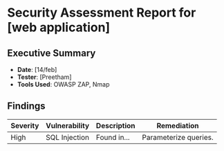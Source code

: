 # Security Assessment Report for [web application]

## Executive Summary
- **Date**: [14/feb]
- **Tester**: [Preetham]
- **Tools Used**: OWASP ZAP, Nmap

## Findings
| Severity | Vulnerability | Description | Remediation |
|----------|---------------|-------------|-------------|
| High     | SQL Injection | Found in... | Parameterize queries. |
